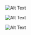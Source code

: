 

![Alt Text](https://media.giphy.com/media/vFKqnCdLPNOKc/giphy.gif)

![Alt Text](https://media4.giphy.com/media/5l7kRWtG3cyWkos6dU/giphy.gif?cid=790b76118116ca6fee029c441b66209a3e33bd58db1e867a&rid=giphy.gif&ct=g)


![Alt Text](https://giphy.com/gifs/5l7kRWtG3cyWkos6dU/giphy)
